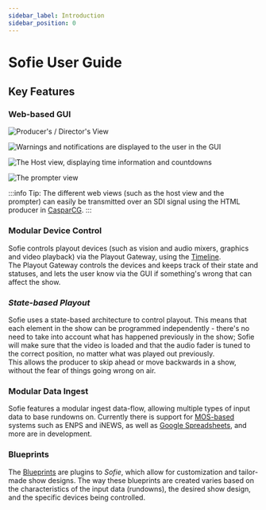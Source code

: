 ```yaml
---
sidebar_label: Introduction
sidebar_position: 0
---
```


# Sofie User Guide

## Key Features

### Web-based GUI

![Producer's / Director's  View](/img/docs/Sofie_GUI_example.jpg)

![Warnings and notifications are displayed to the user in the GUI](/img/docs/warnings-and-notifications.png)

![The Host view, displaying time information and countdowns](/img/docs/host-view.png)

![The prompter view](/img/docs/prompter-view.png)

:::info
Tip: The different web views \(such as the host view and the prompter\) can easily be transmitted over an SDI signal using the HTML producer in [CasparCG](installation/installing-connections-and-additional-hardware/casparcg-server-installation.md).
:::

### Modular Device Control

Sofie controls playout devices \(such as vision and audio mixers, graphics and video playback\) via the Playout Gateway, using the [Timeline](concepts-and-architecture.md#timeline).  
The Playout Gateway controls the devices and keeps track of their state and statuses, and lets the user know via the GUI if something's wrong that can affect the show.

### _State-based Playout_

Sofie uses a state-based architecture to control playout. This means that each element in the show can be programmed independently - there's no need to take into account what has happened previously in the show; Sofie will make sure that the video is loaded and that the audio fader is tuned to the correct position, no matter what was played out previously.  
This allows the producer to skip ahead or move backwards in a show, without the fear of things going wrong on air.

### Modular Data Ingest

Sofie features a modular ingest data-flow, allowing multiple types of input data to base rundowns on. Currently there is support for [MOS-based](http://mosprotocol.com) systems such as ENPS and iNEWS, as well as [Google Spreadsheets](installation/installing-a-gateway/rundown-or-newsroom-system-connection/installing-sofie-with-google-spreadsheet-support), and more are in development.

### Blueprints

The [Blueprints](concepts-and-architecture.md#blueprints) are plugins to _Sofie_, which allow for customization and tailor-made show designs.
The way these blueprints are created varies based on the characteristics of the input data (rundowns), the desired show design, and the specific devices being controlled.
